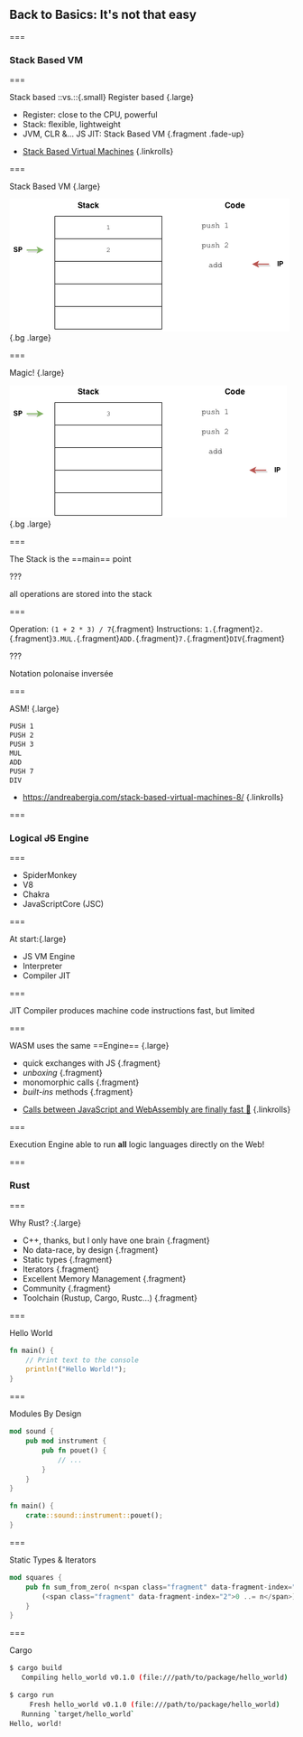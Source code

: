 <!--{section^1:data-breadcrumb="Back to Basics"}-->

<!--{.interleaf data-background-image="/img/unsplash/kasya-shahovskaya-737394-unsplash.jpg"}-->
<!-- Photo by Kasya Shahovskaya on Unsplash -->

## Back to Basics: It's not that easy

===
<!--{ .left.xx-large }-->
### Stack Based VM

===

Stack based ::vs.::{.small} Register based {.large}
- Register: close to the CPU, powerful
- Stack: flexible, lightweight
- JVM, CLR &… JS JIT: Stack Based VM {.fragment .fade-up}

<!-- -->
- [Stack Based Virtual Machines](https://andreabergia.com/stack-based-virtual-machines/)
{.linkrolls}

===

Stack Based VM {.large}

![](../img/Stack_3.png){.bg .large}

===

Magic! {.large}

![](../img/Stack_4.png){.bg .large}


===
<!--{ .punchline }-->

The Stack is the ==main== point

???

all operations are stored into the stack

===
<!--{ .left .xx-large}-->

Operation: `(1 + 2 * 3) / 7`{.fragment}
Instructions: `1.`{.fragment}`2.`{.fragment}`3.MUL.`{.fragment}`ADD.`{.fragment}`7.`{.fragment}`DIV`{.fragment}

???

Notation polonaise inversée

===

ASM! {.large}

```wasm
PUSH 1
PUSH 2
PUSH 3
MUL
ADD
PUSH 7
DIV
```

- https://andreabergia.com/stack-based-virtual-machines-8/
{.linkrolls}

===
<!--{ .left.xx-large }-->
### Logical ~~JS~~ Engine

===
<!--{ .x-large }-->

- SpiderMonkey
- V8
- Chakra
- JavaScriptCore (JSC)

===
<!--{ .x-large }-->

At start:{.large}
- JS VM Engine
- Interpreter
- Compiler JIT

===
<!--{ .punchline }-->

JIT Compiler produces
machine code instructions
fast, but limited

===
<!--{ .large }-->

WASM uses the same ==Engine== {.large}
- quick exchanges with JS {.fragment}
- _unboxing_ {.fragment}
- monomorphic calls {.fragment}
- _built-ins_ methods {.fragment}

<!-- -->
- [Calls between JavaScript and WebAssembly are finally fast 🎉](https://hacks.mozilla.org/2018/10/calls-between-javascript-and-webassembly-are-finally-fast-%f0%9f%8e%89/)
{.linkrolls}

===
<!--{ .left.xx-large}-->

Execution Engine able to
run **all** logic languages
directly on the Web!

===
<!--{ .left.xx-large }-->
### Rust

===

Why Rust? :{.large}
- C++, thanks, but I only have one brain {.fragment}
- No data-race, by design {.fragment}
- Static types {.fragment}
- Iterators {.fragment}
- Excellent Memory Management {.fragment}
- Community {.fragment}
- Toolchain (Rustup, Cargo, Rustc...) {.fragment}

===

Hello World
```rust
fn main() {
    // Print text to the console
    println!("Hello World!");
}
```

===

Modules By Design
```rust
mod sound {
    pub mod instrument {
        pub fn pouet() {
            // ...
        }
    }
}
```
```rust
fn main() {
    crate::sound::instrument::pouet();
}
```

===

Static Types & Iterators
```rust
mod squares {
    pub fn sum_from_zero( n<span class="fragment" data-fragment-index="1">: i32</span>) -> <span class="fragment" data-fragment-index="1">i32</span> {
        (<span class="fragment" data-fragment-index="2">0 ..= n</span>).<span class="fragment" data-fragment-index="3">fold</span>(0, <span class="fragment" data-fragment-index="4">|a, b| a + b</span>)
    }
}
```

===

Cargo
```sh
$ cargo build
   Compiling hello_world v0.1.0 (file:///path/to/package/hello_world)
```
```sh
$ cargo run
     Fresh hello_world v0.1.0 (file:///path/to/package/hello_world)
   Running `target/hello_world`
Hello, world!
```
